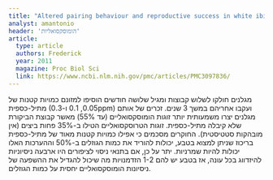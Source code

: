 ```yaml
---
title: "Altered pairing behaviour and reproductive success in white ibises exposed to environmentally relevant concentrations of methylmercury"
analyst: amantonio
header: 'הומוסקסואליות'
article:
  type: article
  authors: Frederick
  year: 2011
  magazine: Proc Biol Sci
  link: https://www.ncbi.nlm.nih.gov/pmc/articles/PMC3097836/
---
```


מגלנים חולקו לשלוש קבוצות ומגיל שלושה חודשים הוסיפו למזונם כמויות קטנות של מתיל-כספית (0.05, 0.1 ו-0.3ppm) ועקבו אחריהם במשך 3 שנים. זכרים של אותם מגלנים יצרו משמעותית יותר זוגות הומוסקסואליים (עד 55%) מאשר קבוצת הביקורת שלא קיבלה מתיל-כספית. זוגות הטרוסקסואליים הטילו ב-35% פחות ביצים (אין מובהקות סטטיסטית). החוקרים מסכמים כי אפילו כמויות קטנות מאוד של מתיל-כספית בריכוז שניתן למצוא בטבע, יכולות להוריד את כמות הגוזלים ב-50% וההערכות האלו יכולות להיות שמרניות. יתר על כן, אם בתנאי ניסוי לציפורים היו ארבעה ניסיוניות להיזדווג בכל עונה, אז בטבע יש להם 1-2 הזדמנויות מה שיכול להגדיל את ההשפעה של ניסיונות הומוסקסואליים יחסית על כמות הגוזלים.
